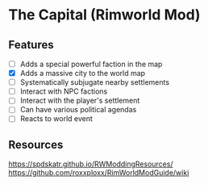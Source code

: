 # The Capital (Rimworld Mod)

## Features
- [ ] Adds a special powerful faction in the map
- [X] Adds a massive city to the world map
- [ ] Systematically subjugate nearby settlements
- [ ] Interact with NPC factions
- [ ] Interact with the player's settlement
- [ ] Can have various political agendas
- [ ] Reacts to world event

## Resources

https://spdskatr.github.io/RWModdingResources/
https://github.com/roxxploxx/RimWorldModGuide/wiki
